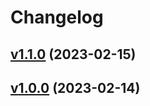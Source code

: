 # Changelog

## [v1.1.0](https://github.com/k1LoW/setup-tbls/compare/v1...v1.1.0) (2023-02-15)


## [v1.0.0](https://github.com/k1LoW/setup-tbls/compare/8b5c62886f34...v1.0.0) (2023-02-14)

